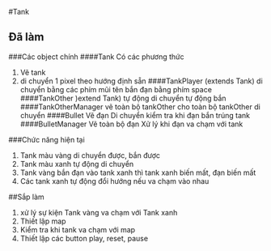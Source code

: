 #Tank

## Đã làm
###Các object chính
####Tank
Có các phương thức
1. Vẽ tank
2. di chuyển 1 pixel theo hướng định sẵn
####TankPlayer (extends Tank)
di chuyển bằng các phím mũi tên
bắn đạn bằng phím space
####TankOther )extend Tank)
tự động di chuyển
tự động bắn
####TankOtherManager
vẽ toàn bộ tankOther
cho toàn bộ tankOther di chuyển
####Bullet
Vẽ đạn
Di chuyển
kiểm tra khi đạn bắn trúng tank
####BulletManager
Vẽ toàn bộ đạn
Xử lý khi đạn va chạm với tank

###Chức năng hiện tại
1. Tank màu vàng di chuyển được, bắn được
2. Tank màu xanh tự động di chuyển
3. Tank vàng bắn đạn vào tank xanh thì tank xanh biến mất, đạn biến mất
4. Các tank xanh tự động đổi hướng nếu va chạm vào nhau

##Sắp làm
1. xử lý sự kiện Tank vàng va chạm với Tank xanh
2. Thiết lập map
3. Kiểm tra khi tank va chạm với map
4. Thiết lập các button play, reset, pause